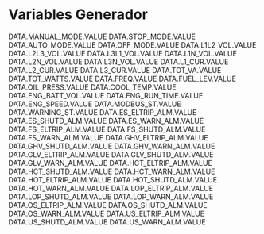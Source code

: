 # Variables Generador

DATA.MANUAL_MODE.VALUE
DATA.STOP_MODE.VALUE
DATA.AUTO_MODE.VALUE
DATA.OFF_MODE.VALUE
DATA.L1L2_VOL.VALUE
DATA.L2L3_VOL.VALUE
DATA.L3L1_VOL.VALUE
DATA.L1N_VOL.VALUE
DATA.L2N_VOL.VALUE
DATA.L3N_VOL.VALUE
DATA.L1_CUR.VALUE
DATA.L2_CUR.VALUE
DATA.L3_CUR.VALUE
DATA.TOT_VA.VALUE
DATA.TOT_WATTS.VALUE
DATA.FREQ.VALUE
DATA.FUEL_LEV.VALUE
DATA.OIL_PRESS.VALUE
DATA.COOL_TEMP.VALUE
DATA.ENG_BATT_VOL.VALUE
DATA.ENG_RUN_TIME.VALUE
DATA.ENG_SPEED.VALUE
DATA.MODBUS_ST.VALUE
DATA.WARNING_ST.VALUE
DATA.ES_ELTRIP_ALM.VALUE
DATA.ES_SHUTD_ALM.VALUE
DATA.ES_WARN_ALM.VALUE
DATA.FS_ELTRIP_ALM.VALUE
DATA.FS_SHUTD_ALM.VALUE
DATA.FS_WARN_ALM.VALUE
DATA.GHV_ELTRIP_ALM.VALUE
DATA.GHV_SHUTD_ALM.VALUE
DATA.GHV_WARN_ALM.VALUE
DATA.GLV_ELTRIP_ALM.VALUE
DATA.GLV_SHUTD_ALM.VALUE
DATA.GLV_WARN_ALM.VALUE
DATA.HCT_ELTRIP_ALM.VALUE
DATA.HCT_SHUTD_ALM.VALUE
DATA.HCT_WARN_ALM.VALUE
DATA.HOT_ELTRIP_ALM.VALUE
DATA.HOT_SHUTD_ALM.VALUE
DATA.HOT_WARN_ALM.VALUE
DATA.LOP_ELTRIP_ALM.VALUE
DATA.LOP_SHUTD_ALM.VALUE
DATA.LOP_WARN_ALM.VALUE
DATA.OS_ELTRIP_ALM.VALUE
DATA.OS_SHUTD_ALM.VALUE
DATA.OS_WARN_ALM.VALUE
DATA.US_ELTRIP_ALM.VALUE
DATA.US_SHUTD_ALM.VALUE
DATA.US_WARN_ALM.VALUE
